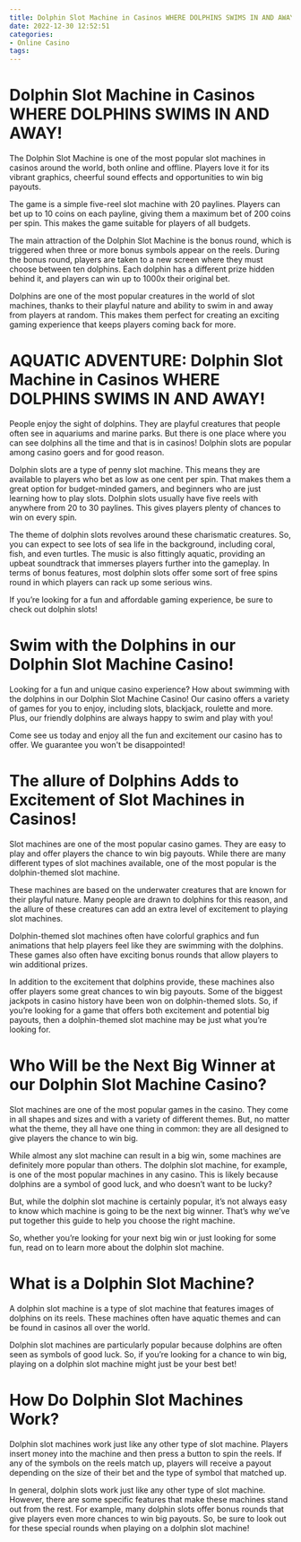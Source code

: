 ```yaml
---
title: Dolphin Slot Machine in Casinos WHERE DOLPHINS SWIMS IN AND AWAY!
date: 2022-12-30 12:52:51
categories:
- Online Casino
tags:
---
```



#  Dolphin Slot Machine in Casinos WHERE DOLPHINS SWIMS IN AND AWAY!

The Dolphin Slot Machine is one of the most popular slot machines in casinos around the world, both online and offline. Players love it for its vibrant graphics, cheerful sound effects and opportunities to win big payouts.

The game is a simple five-reel slot machine with 20 paylines. Players can bet up to 10 coins on each payline, giving them a maximum bet of 200 coins per spin. This makes the game suitable for players of all budgets.

The main attraction of the Dolphin Slot Machine is the bonus round, which is triggered when three or more bonus symbols appear on the reels. During the bonus round, players are taken to a new screen where they must choose between ten dolphins. Each dolphin has a different prize hidden behind it, and players can win up to 1000x their original bet.

Dolphins are one of the most popular creatures in the world of slot machines, thanks to their playful nature and ability to swim in and away from players at random. This makes them perfect for creating an exciting gaming experience that keeps players coming back for more.

#  AQUATIC ADVENTURE: Dolphin Slot Machine in Casinos WHERE DOLPHINS SWIMS IN AND AWAY!

People enjoy the sight of dolphins. They are playful creatures that people often see in aquariums and marine parks. But there is one place where you can see dolphins all the time and that is in casinos! Dolphin slots are popular among casino goers and for good reason.

Dolphin slots are a type of penny slot machine. This means they are available to players who bet as low as one cent per spin. That makes them a great option for budget-minded gamers, and beginners who are just learning how to play slots. Dolphin slots usually have five reels with anywhere from 20 to 30 paylines. This gives players plenty of chances to win on every spin.

The theme of dolphin slots revolves around these charismatic creatures. So, you can expect to see lots of sea life in the background, including coral, fish, and even turtles. The music is also fittingly aquatic, providing an upbeat soundtrack that immerses players further into the gameplay. In terms of bonus features, most dolphin slots offer some sort of free spins round in which players can rack up some serious wins.

If you’re looking for a fun and affordable gaming experience, be sure to check out dolphin slots!

#  Swim with the Dolphins in our Dolphin Slot Machine Casino!

Looking for a fun and unique casino experience? How about swimming with the dolphins in our Dolphin Slot Machine Casino! Our casino offers a variety of games for you to enjoy, including slots, blackjack, roulette and more. Plus, our friendly dolphins are always happy to swim and play with you!

Come see us today and enjoy all the fun and excitement our casino has to offer. We guarantee you won't be disappointed!

#  The allure of Dolphins Adds to Excitement of Slot Machines in Casinos!

Slot machines are one of the most popular casino games. They are easy to play and offer players the chance to win big payouts. While there are many different types of slot machines available, one of the most popular is the dolphin-themed slot machine.

These machines are based on the underwater creatures that are known for their playful nature. Many people are drawn to dolphins for this reason, and the allure of these creatures can add an extra level of excitement to playing slot machines.

Dolphin-themed slot machines often have colorful graphics and fun animations that help players feel like they are swimming with the dolphins. These games also often have exciting bonus rounds that allow players to win additional prizes.

In addition to the excitement that dolphins provide, these machines also offer players some great chances to win big payouts. Some of the biggest jackpots in casino history have been won on dolphin-themed slots. So, if you’re looking for a game that offers both excitement and potential big payouts, then a dolphin-themed slot machine may be just what you’re looking for.

#  Who Will be the Next Big Winner at our Dolphin Slot Machine Casino?

Slot machines are one of the most popular games in the casino. They come in all shapes and sizes and with a variety of different themes. But, no matter what the theme, they all have one thing in common: they are all designed to give players the chance to win big.

While almost any slot machine can result in a big win, some machines are definitely more popular than others. The dolphin slot machine, for example, is one of the most popular machines in any casino. This is likely because dolphins are a symbol of good luck, and who doesn’t want to be lucky?

But, while the dolphin slot machine is certainly popular, it’s not always easy to know which machine is going to be the next big winner. That’s why we’ve put together this guide to help you choose the right machine.

So, whether you’re looking for your next big win or just looking for some fun, read on to learn more about the dolphin slot machine.

# What is a Dolphin Slot Machine?

A dolphin slot machine is a type of slot machine that features images of dolphins on its reels. These machines often have aquatic themes and can be found in casinos all over the world.

Dolphin slot machines are particularly popular because dolphins are often seen as symbols of good luck. So, if you’re looking for a chance to win big, playing on a dolphin slot machine might just be your best bet!

# How Do Dolphin Slot Machines Work?

Dolphin slot machines work just like any other type of slot machine. Players insert money into the machine and then press a button to spin the reels. If any of the symbols on the reels match up, players will receive a payout depending on the size of their bet and the type of symbol that matched up.

In general, dolphin slots work just like any other type of slot machine. However, there are some specific features that make these machines stand out from the rest. For example, many dolphin slots offer bonus rounds that give players even more chances to win big payouts. So, be sure to look out for these special rounds when playing on a dolphin slot machine!